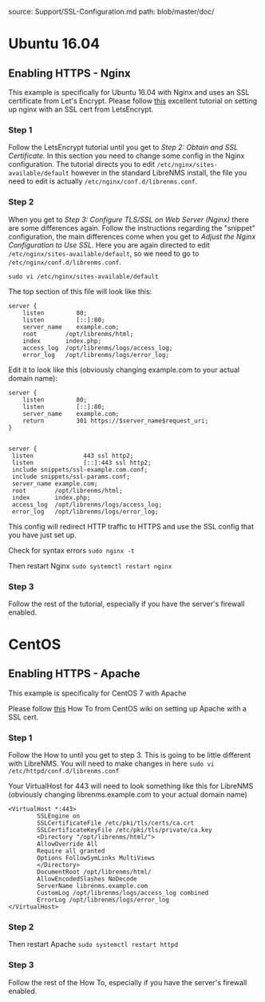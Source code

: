 source: Support/SSL-Configuration.md
path: blob/master/doc/

# Ubuntu 16.04

## Enabling HTTPS - Nginx

This example is specifically for Ubuntu 16.04 with Nginx and uses an
SSL certificate from Let's Encrypt. Please follow
[this](https://www.digitalocean.com/community/tutorials/how-to-secure-nginx-with-let-s-encrypt-on-ubuntu-16-04)
excellent tutorial on setting up nginx with an SSL cert from LetsEncrypt.

### Step 1

Follow the LetsEncrypt tutorial until you get to *Step 2: Obtain and
SSL Certificate.* In this section you need to change some config in
the Nginx configuration. The tutorial directs you to edit
`/etc/nginx/sites-available/default` however in the standard LibreNMS
install, the file you need to edit is actually
`/etc/nginx/conf.d/librenms.conf`.

### Step 2

When you get to *Step 3: Configure TLS/SSL on Web Server (Nginx)*
there are some differences again. Follow the instructions regarding
the "snippet" configuration, the main differences come when you get to
*Adjust the Nginx Configuration to Use SSL*. Here you are again
directed to edit `/etc/nginx/sites-available/default`, so we need to
go to `/etc/nginx/conf.d/librenms.conf`.

`sudo vi /etc/nginx/sites-available/default`

The top section of this file will look like this:

```
server {
    listen         80;
    listen         [::]:80;
    server_name    example.com;
    root        /opt/librenms/html;
    index       index.php;
    access_log  /opt/librenms/logs/access_log;
    error_log   /opt/librenms/logs/error_log;
```

Edit it to look like this (obviously changing example.com to your actual domain name):

```
server {
    listen         80;
    listen         [::]:80;
    server_name    example.com;
    return         301 https://$server_name$request_uri;
}


server {
 listen              443 ssl http2;
 listen              [::]:443 ssl http2;
 include snippets/ssl-example.com.conf;
 include snippets/ssl-params.conf;
 server_name example.com;
 root        /opt/librenms/html;
 index       index.php;
 access_log  /opt/librenms/logs/access_log;
 error_log   /opt/librenms/logs/error_log;
```

This config will redirect HTTP traffic to HTTPS and use the SSL config
that you have just set up.

Check for syntax errors
`sudo nginx -t`

Then restart Nginx
`sudo systemctl restart nginx`

### Step 3

Follow the rest of the tutorial, especially if you have the server's firewall enabled.

# CentOS

## Enabling HTTPS - Apache

This example is specifically for CentOS 7 with Apache

Please follow [this](https://wiki.centos.org/HowTos/Https) How To from
CentOS wiki on setting up Apache with a SSL cert.

### Step 1

Follow the How to until you get to step 3. This is going to be little
different with LibreNMS. You will need to make changes in here `sudo
vi /etc/httpd/conf.d/librenms.conf`

Your VirtualHost for 443 will need to look something like this for LibreNMS
(obviously changing librenms.example.com to your actual domain name)

```
<VirtualHost *:443>
        SSLEngine on
        SSLCertificateFile /etc/pki/tls/certs/ca.crt
        SSLCertificateKeyFile /etc/pki/tls/private/ca.key
        <Directory "/opt/librenms/html/">
        AllowOverride All
        Require all granted
        Options FollowSymLinks MultiViews
        </Directory>
        DocumentRoot /opt/librenms/html/
        AllowEncodedSlashes NoDecode
        ServerName librenms.example.com
        CustomLog /opt/librenms/logs/access_log combined
        ErrorLog /opt/librenms/logs/error_log
</VirtualHost>

```

### Step 2
Then restart Apache `sudo systemctl restart httpd`

### Step 3
Follow the rest of the How To, especially if you have the server's firewall enabled.
